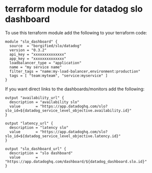 # terraform module for datadog slo dashboard

To use this terraform module add the following to your terraform code:

```
module "slo_dashboard" {
  source  = "borgified/slo/datadog"
  version = "0.3.2"
  api_key = "xxxxxxxxxxxxxx"
  app_key = "xxxxxxxxxxxxxx"
  loadbalancer_type = "application"
  name = "my service name"
  filter_tags = "name:my-load-balancer,environment:production"
  tags = [ "team:myteam", "service:myservice" ]
}
```

If you want direct links to the dashboards/monitors add the following:

```
output "availability_url" {
  description = "availability slo"
  value       = "https://app.datadoghq.com/slo?slo_id=${datadog_service_level_objective.availability.id}"
}

output "latency_url" {
  description = "latency slo"
  value       = "https://app.datadoghq.com/slo?slo_id=${datadog_service_level_objective.latency.id}"
}

output "slo_dashboard_url" {
  description = "slo dashboard"
  value       = "https://app.datadoghq.com/dashboard/${datadog_dashboard.slo.id}"
}
```
